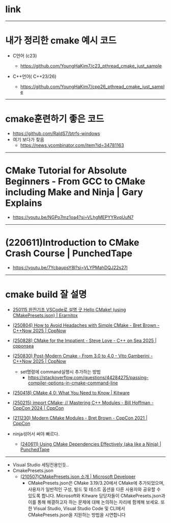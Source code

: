 # link

<hr />

# 내가 정리한 cmake 예시 코드
- C언어 (c23)
  - https://github.com/YoungHaKim7/c23_pthread_cmake_just_sample

- C++언어( C++23/26)
  - https://github.com/YoungHaKim7/cpp26_pthread_cmake_just_sample

<hr />

# cmake훈련하기 좋은 코드
- https://github.com/RaldS7/btrfs-windows
- 여기 보다가 찾음
  - https://news.ycombinator.com/item?id=34781163

<hr />

# CMake Tutorial for Absolute Beginners - From GCC to CMake including Make and Ninja | Gary Explains
- https://youtu.be/NGPo7mz1oa4?si=VLhgMEPYYRvqUuN7

<hr />

# (220611)Introduction to CMake Crash Course | PunchedTape
- https://youtu.be/7YcbaupsY8I?si=VLYPMahDQJ22s27l

<hr />

# cmake build 잘 설명
- [250115 완전기초 VSCode로 설명 굿 Hello CMake! (using CMakePresets.json) | Erarnitox](https://youtu.be/2m-96nNUjMw?si=RUf5ubSOQxhGVAsm)
- [(250804) How to Avoid Headaches with Simple CMake - Bret Brown - C++Now 2025 | CppNow](https://youtu.be/xNHKTdnn4fY?si=AKuMXfdIrpggll_P)
- [(250828) CMake for the Impatient - Steve Love - C++ on Sea 2025 | cpponsea](https://youtu.be/t6iV5_plo20?si=hbBFRwxSQKOVlWET)
- [(250830) Post-Modern Cmake - From 3.0 to 4.0 - Vito Gamberini - C++Now 2025 | CppNow](https://youtu.be/K5Kg8TOTKjU?si=hbfYk_m2JjlpmXKg)
  - set명령에 command실행시 추가하는 방법
    - https://stackoverflow.com/questions/44284275/passing-compiler-options-in-cmake-command-line
- [(250418) CMake 4 0: What You Need to Know | Kitware](https://youtu.be/TESpxsilA1k?si=LOCfjoLCeNLeOf3l)
- [(250215) import CMake; // Mastering C++ Modules - Bill Hoffman - CppCon 2024 | CppCon](https://youtu.be/7WK42YSfE9s?si=mmlQQDcx1F5Jb1fZ)
- [(211230) Modern CMake Modules - Bret Brown - CppCon 2021 | CppCon](https://youtu.be/IZXNsim9TWI?si=2C5zzjEMciroNb0V)

- ninja섞어서 써야 빠르다.
  - [(240611) Using CMake Dependencies Effectively (aka like a Ninja) | PunchedTape](https://youtu.be/suSsx9SbXDM?si=aBLT63Zs3IcCBsSL)


<hr />

- Visual Studio 세팅전용인듯..
- CmakePresets.json
  - [(210507)CMakePresets.json 소개 | Microsoft Developer](https://youtu.be/NFbnm1t6Mc4?si=fEynkOaO6XlI1-EF)
    - CMakePresets.json은 CMake 3.19/3.20에서 CMake에 추가되었으며, 사용자가 일반적인 구성, 빌드 및 테스트 옵션을 다른 사용자와 공유할 수 있도록 합니다. Microsoft와 Kitware 담당자들이 CMakePresets.json과 이를 통해 해결하고자 하는 문제에 대해 논의하는 자리에 함께해 보세요. 또한 Visual Studio, Visual Studio Code 및 CLI에서 CMakePresets.json을 지원하는 방법을 시연합니다 
